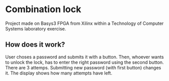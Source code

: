 # Combination lock
Project made on Basys3 FPGA from Xilinx within a Technology of Computer Systems laboratory exercise.
## How does it work?
User choses a password and submits it with a button. Then, whoever wants to unlock the lock, has to enter the right password using the second button. There are 3 attemps. Submitting new password (with first button) changes it. The display shows how many attempts have left.
